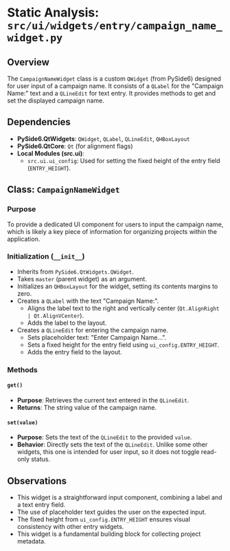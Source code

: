 # Static Analysis: `src/ui/widgets/entry/campaign_name_widget.py`

## Overview
The `CampaignNameWidget` class is a custom `QWidget` (from PySide6) designed for user input of a campaign name. It consists of a `QLabel` for the "Campaign Name:" text and a `QLineEdit` for text entry. It provides methods to get and set the displayed campaign name.

## Dependencies
- **PySide6.QtWidgets**: `QWidget`, `QLabel`, `QLineEdit`, `QHBoxLayout`
- **PySide6.QtCore**: `Qt` (for alignment flags)
- **Local Modules (src.ui)**:
    - `src.ui.ui_config`: Used for setting the fixed height of the entry field (`ENTRY_HEIGHT`).

## Class: `CampaignNameWidget`

### Purpose
To provide a dedicated UI component for users to input the campaign name, which is likely a key piece of information for organizing projects within the application.

### Initialization (`__init__`)
- Inherits from `PySide6.QtWidgets.QWidget`.
- Takes `master` (parent widget) as an argument.
- Initializes an `QHBoxLayout` for the widget, setting its contents margins to zero.
- Creates a `QLabel` with the text "Campaign Name:".
    - Aligns the label text to the right and vertically center (`Qt.AlignRight | Qt.AlignVCenter`).
    - Adds the label to the layout.
- Creates a `QLineEdit` for entering the campaign name.
    - Sets placeholder text: "Enter Campaign Name...".
    - Sets a fixed height for the entry field using `ui_config.ENTRY_HEIGHT`.
    - Adds the entry field to the layout.

### Methods

#### `get()`
- **Purpose**: Retrieves the current text entered in the `QLineEdit`.
- **Returns**: The string value of the campaign name.

#### `set(value)`
- **Purpose**: Sets the text of the `QLineEdit` to the provided `value`.
- **Behavior**: Directly sets the text of the `QLineEdit`. Unlike some other widgets, this one is intended for user input, so it does not toggle read-only status.

## Observations
- This widget is a straightforward input component, combining a label and a text entry field.
- The use of placeholder text guides the user on the expected input.
- The fixed height from `ui_config.ENTRY_HEIGHT` ensures visual consistency with other entry widgets.
- This widget is a fundamental building block for collecting project metadata.

